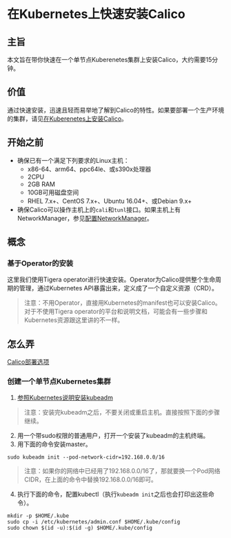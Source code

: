 # 在Kubernetes上快速安装Calico

## 主旨

本文旨在带你快速在一个单节点Kuberenetes集群上安装Calico，大约需要15分钟。

## 价值

通过快速安装，迅速且轻而易举地了解到Calico的特性。如果要部署一个生产环境的集群，请见[在Kuberenetes上安装Calico](00Kubernetes.md)。

## 开始之前

- 确保已有一个满足下列要求的Linux主机：
    - x86-64、arm64、ppc64le、或s390x处理器
    - 2CPU
    - 2GB RAM
    - 10GB可用磁盘空间
    - RHEL 7.x+、CentOS 7.x+、Ubuntu 16.04+、或Debian 9.x+
- 确保Calico可以操作主机上的`cali`和`tunl`接口。如果主机上有NetworkManager，参见[配置NetworkManager](../../05运维/10排错/01排错及诊断.md#配置networkmanager)。

## 概念

### 基于Operator的安装

这里我们使用Tigera operator进行快速安装。Operator为Calico提供整个生命周期的管理，通过Kubernetes API暴露出来，定义成了一个自定义资源（CRD）。

> 注意：不用Operator，直接用Kubernetes的manifest也可以安装Calico。对于不使用Tigera operator的平台和说明文档，可能会有一些步骤和Kubernetes资源跟这里讲的不一样。

## 怎么弄

[Calico部署选项](../../Calico%E9%83%A8%E7%BD%B2%E9%80%89%E9%A1%B9.md)

### 创建一个单节点Kubernetes集群

1. [参照Kubernetes说明安装kubeadm](https://kubernetes.io/docs/setup/production-environment/tools/kubeadm/install-kubeadm/)

> 注意：安装完kubeadm之后，不要关闭或重启主机。直接按照下面的步骤继续。

2. 用一个带sudo权限的普通用户，打开一个安装了kubeadm的主机终端。
3. 用下面的命令安装master。

```shell
sudo kubeadm init --pod-network-cidr=192.168.0.0/16
```

> 注意：如果你的网络中已经用了192.168.0.0/16了，那就要换一个Pod网络CIDR，在上面的命令中替换192.168.0.0/16即可。

4. 执行下面的命令，配置kubectl（执行`kubeadm init`之后也会打印出这些命令）。

```shell
mkdir -p $HOME/.kube
sudo cp -i /etc/kubernetes/admin.conf $HOME/.kube/config
sudo chown $(id -u):$(id -g) $HOME/.kube/config
```